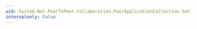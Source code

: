 ```yaml
---
uid: System.Net.PeerToPeer.Collaboration.PeerApplicationCollection.SetItem(System.Int32,System.Net.PeerToPeer.Collaboration.PeerApplication)
internalonly: False
---
```

